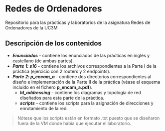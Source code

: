 # Redes de Ordenadores
Repositorio para las prácticas y laboratorios de la asignatura Redes de Ordenadores de la UC3M

## Descripción de los contenidos
- ***Enunciados*** - contiene los enunciados de las prácticas en inglés y castellano (de ambas partes).
- ***Parte 1: s16*** - contiene los archivos correspondientes a la Parte I de la práctica (ejercicio con 2 routers y 2 endpoints).
- ***Parte 2: p_encam_a*** - contiene dos directorios correspondientes al diseño e implementación de la Parte II de la práctica (véase el esquema incluido en el fichero **p_encam_a.pdf**).
  - ***ld_addressing*** - contiene los diagramas y topología de red diseñados para esta parte de la práctica.
  - ***scripts*** - contiene los scripts para la asignación de direcciones y enrutamiento de la red.

> Nótese que los scripts están en formato .txt puesto que se diseñaron fuera de la VM donde había que ejecutar el laboratorio.
